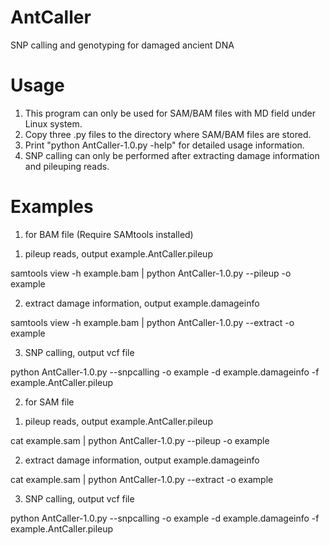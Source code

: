 # AntCaller
SNP calling and genotyping for damaged ancient DNA

# Usage
1. This program can only be used for SAM/BAM files with MD field under Linux system.
2. Copy three .py files to the directory where SAM/BAM files are stored.
3. Print "python AntCaller-1.0.py -help" for detailed usage information.
4. SNP calling can only be performed after extracting damage information and pileuping reads.

# Examples
1. for BAM file (Require SAMtools installed)

  1) pileup reads, output example.AntCaller.pileup
  
  samtools view -h example.bam | python AntCaller-1.0.py --pileup -o example
  
  2) extract damage information, output example.damageinfo
  
  samtools view -h example.bam | python AntCaller-1.0.py --extract -o example
  
  3) SNP calling, output vcf file
  
  python AntCaller-1.0.py --snpcalling -o example -d example.damageinfo -f example.AntCaller.pileup

2. for SAM file

  1) pileup reads, output example.AntCaller.pileup
  
  cat example.sam | python AntCaller-1.0.py --pileup -o example
  
  2) extract damage information, output example.damageinfo
  
  cat example.sam | python AntCaller-1.0.py --extract -o example
  
  3) SNP calling, output vcf file
  
  python AntCaller-1.0.py --snpcalling -o example -d example.damageinfo -f example.AntCaller.pileup
